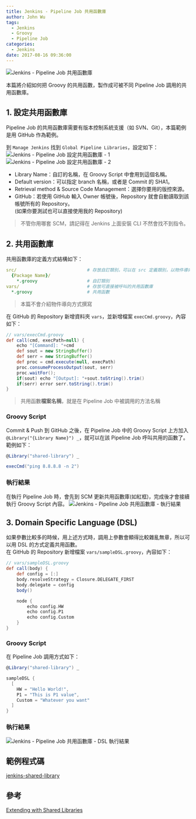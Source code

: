 ```yaml
---
title: Jenkins - Pipeline Job 共用函數庫
author: John Wu
tags:
  - Jenkins
  - Groovy
  - Pipeline Job
categories:
  - Jenkins
date: 2017-08-16 09:36:00
---
```


![Jenkins - Pipeline Job 共用函數庫](/images/x299.png)

本篇將介紹如何把 Groovy 的共用函數，製作成可被不同 Pipeline Job 調用的共用函數庫。  

<!-- more -->

## 1. 設定共用函數庫

Pipeline Job 的共用函數庫需要有版本控制系統支援（如 SVN、Git），本篇範例是用 GitHub 作為範例。  

到 `Manage Jenkins` 找到 `Global Pipeline Libraries`，設定如下：  
![Jenkins - Pipeline Job 設定共用函數庫 - 1](/images/x295.png)
![Jenkins - Pipeline Job 設定共用函數庫 - 2](/images/x296.png)
* Library Name：自訂的名稱，在 Groovy Script 中會用到這個名稱。  
* Default version：可以指定 branch 名稱，或者是 Commit 的 SHA1。  
* Retrieval method & Source Code Management：選擇你要用的版控來源。  
 * GitHub：若使用 GitHub 輸入 Owner 帳號後，Repository 就會自動讀取到該帳號所有的 Repository。  
 (如果你要測試也可以直接使用我的 Repository)  

> 不管你用哪套 SCM，請記得在 Jenkins 上面安裝 CLI 不然會找不到指令。

## 2. 共用函數庫

共用函數庫的定義方式結構如下：
```yml
src/                           # 存放自訂類別，可以在 src 定義類別，以物件導向方式撰寫 Groovy
  {Package Name}/              
    *.groovy                   # 自訂類別
vars/                          # 存放可直接被呼叫的共用函數庫
  *.groovy                     # 共用函數
```
> 本篇不會介紹物件導向方式撰寫  

在 GitHub 的 Repository 新增資料夾 `vars`，並新增檔案 `execCmd.groovy`，內容如下：
```groovy
// vars/execCmd.groovy
def call(cmd, execPath=null) {
    echo "[Command]: "+cmd
    def sout = new StringBuffer()
    def serr = new StringBuffer()
    def proc = cmd.execute(null, execPath)
    proc.consumeProcessOutput(sout, serr)
    proc.waitFor();
    if(sout) echo "[Output]: "+sout.toString().trim()
    if(serr) error serr.toString().trim()
}
```
> 共用函數**檔案名稱**，就是在 Pipeline Job 中被調用的方法名稱

### Groovy Script

Commit & Push 到 GitHub 之後，在 Pipeline Job 中的 Groovy Script 上方加入 `@Library("{Library Name}") _`，就可以在該 Pipeline Job 呼叫共用的函數了。範例如下：

```groovy
@Library("shared-library") _

execCmd("ping 8.8.8.8 -n 2")
```

### 執行結果

在執行 Pipeline Job 時，會先到 SCM 更新共用函數庫(如紅框)，完成後才會接續執行 Groovy Script 內容。
![Jenkins - Pipeline Job 共用函數庫 - 執行結果](/images/x297.png)

## 3. Domain Specific Language (DSL)  

如果參數比較多的時候，用上述方式時，調用上參數會顯得比較雜亂無章，所以可以用 DSL 的方式定義共用函數。  
在 GitHub 的 Repository 新增檔案 `vars/sampleDSL.groovy`，內容如下：
```groovy
// vars/sampleDSL.groovy
def call(body) {
    def config = [:]
    body.resolveStrategy = Closure.DELEGATE_FIRST
    body.delegate = config
    body()

    node {
        echo config.HW
        echo config.P1
        echo config.Custom
    }
}
```

### Groovy Script

在 Pipeline Job 調用方式如下：
```groovy
@Library("shared-library") _

sampleDSL {
  [
    HW = "Hello World!",
    P1 = "This is P1 value",
    Custom = "Whatever you want"
  ]
}
```

### 執行結果

![Jenkins - Pipeline Job 共用函數庫 - DSL 執行結果](/images/x298.png)

## 範例程式碼

[jenkins-shared-library](https://github.com/johnwu1114/jenkins-shared-library)

## 參考

[Extending with Shared Libraries](https://jenkins.io/doc/book/pipeline/shared-libraries/)